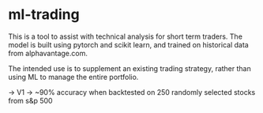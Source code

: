 
# ml-trading

This is a tool to assist with technical analysis for short term traders. 
The model is built using pytorch and scikit learn, and trained on historical 
data from alphavantage.com. 

The intended use is to supplement an existing trading strategy, rather than using ML to manage the entire portfolio. 


-> V1 -> ~90% accuracy when backtested on 250 randomly selected stocks from s&p 500

